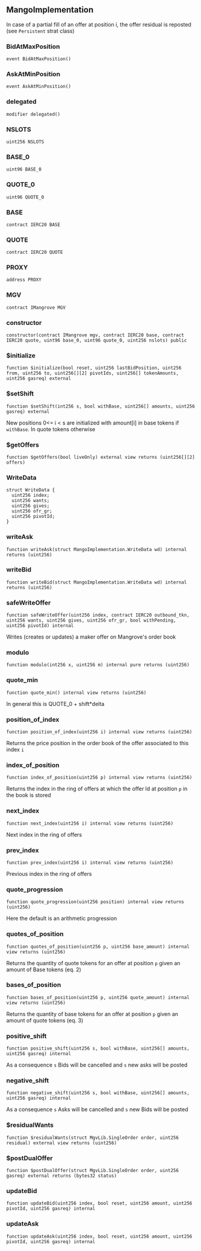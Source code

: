## MangoImplementation

In case of a partial fill of an offer at position i, the offer residual is reposted (see `Persistent` strat class)

### BidAtMaxPosition

```solidity
event BidAtMaxPosition()
```

### AskAtMinPosition

```solidity
event AskAtMinPosition()
```

### delegated

```solidity
modifier delegated()
```

### NSLOTS

```solidity
uint256 NSLOTS
```

### BASE_0

```solidity
uint96 BASE_0
```

### QUOTE_0

```solidity
uint96 QUOTE_0
```

### BASE

```solidity
contract IERC20 BASE
```

### QUOTE

```solidity
contract IERC20 QUOTE
```

### PROXY

```solidity
address PROXY
```

### MGV

```solidity
contract IMangrove MGV
```

### constructor

```solidity
constructor(contract IMangrove mgv, contract IERC20 base, contract IERC20 quote, uint96 base_0, uint96 quote_0, uint256 nslots) public
```

### $initialize

```solidity
function $initialize(bool reset, uint256 lastBidPosition, uint256 from, uint256 to, uint256[][2] pivotIds, uint256[] tokenAmounts, uint256 gasreq) external
```

### $setShift

```solidity
function $setShift(int256 s, bool withBase, uint256[] amounts, uint256 gasreq) external
```

New positions 0<= i < s are initialized with amount[i] in base tokens if `withBase`. In quote tokens otherwise

### $getOffers

```solidity
function $getOffers(bool liveOnly) external view returns (uint256[][2] offers)
```

### WriteData

```solidity
struct WriteData {
  uint256 index;
  uint256 wants;
  uint256 gives;
  uint256 ofr_gr;
  uint256 pivotId;
}
```

### writeAsk

```solidity
function writeAsk(struct MangoImplementation.WriteData wd) internal returns (uint256)
```

### writeBid

```solidity
function writeBid(struct MangoImplementation.WriteData wd) internal returns (uint256)
```

### safeWriteOffer

```solidity
function safeWriteOffer(uint256 index, contract IERC20 outbound_tkn, uint256 wants, uint256 gives, uint256 ofr_gr, bool withPending, uint256 pivotId) internal
```

Writes (creates or updates) a maker offer on Mangrove's order book

### modulo

```solidity
function modulo(int256 x, uint256 m) internal pure returns (uint256)
```

### quote_min

```solidity
function quote_min() internal view returns (uint256)
```

In general this is QUOTE_0 + shift*delta

### position_of_index

```solidity
function position_of_index(uint256 i) internal view returns (uint256)
```

Returns the price position in the order book of the offer associated to this index `i`

### index_of_position

```solidity
function index_of_position(uint256 p) internal view returns (uint256)
```

Returns the index in the ring of offers at which the offer Id at position `p` in the book is stored

### next_index

```solidity
function next_index(uint256 i) internal view returns (uint256)
```

Next index in the ring of offers

### prev_index

```solidity
function prev_index(uint256 i) internal view returns (uint256)
```

Previous index in the ring of offers

### quote_progression

```solidity
function quote_progression(uint256 position) internal view returns (uint256)
```

Here the default is an arithmetic progression

### quotes_of_position

```solidity
function quotes_of_position(uint256 p, uint256 base_amount) internal view returns (uint256)
```

Returns the quantity of quote tokens for an offer at position `p` given an amount of Base tokens (eq. 2)

### bases_of_position

```solidity
function bases_of_position(uint256 p, uint256 quote_amount) internal view returns (uint256)
```

Returns the quantity of base tokens for an offer at position `p` given an amount of quote tokens (eq. 3)

### positive_shift

```solidity
function positive_shift(uint256 s, bool withBase, uint256[] amounts, uint256 gasreq) internal
```

As a consequence `s` Bids will be cancelled and `s` new asks will be posted

### negative_shift

```solidity
function negative_shift(uint256 s, bool withBase, uint256[] amounts, uint256 gasreq) internal
```

As a consequence `s` Asks will be cancelled and `s` new Bids will be posted

### $residualWants

```solidity
function $residualWants(struct MgvLib.SingleOrder order, uint256 residual) external view returns (uint256)
```

### $postDualOffer

```solidity
function $postDualOffer(struct MgvLib.SingleOrder order, uint256 gasreq) external returns (bytes32 status)
```

### updateBid

```solidity
function updateBid(uint256 index, bool reset, uint256 amount, uint256 pivotId, uint256 gasreq) internal
```

### updateAsk

```solidity
function updateAsk(uint256 index, bool reset, uint256 amount, uint256 pivotId, uint256 gasreq) internal
```

